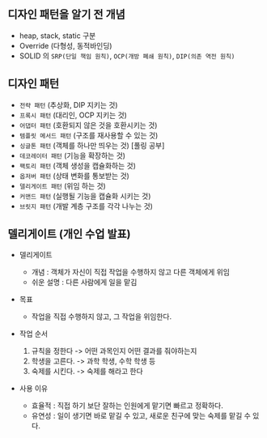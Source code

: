 ## 디자인 패턴을 알기 전 개념

- heap, stack, static 구분
- Override (다형성, 동적바인딩)
- SOLID 의 `SRP(단일 책임 원칙)`, `OCP(개방 폐쇄 원칙)`, `DIP(의존 역전 원칙)`

## 디자인 패턴

- `전략 패턴` (추상화, DIP 지키는 것)
- `프록시 패턴` (대리인, OCP 지키는 것)
- `어댑터 패턴` (호환되지 않은 것을 호환시키는 것)
- `템플릿 메서드 패턴` (구조를 재사용할 수 있는 것)
- `싱글톤 패턴` (객체를 하나만 띄우는 것) [풀링 공부]
- `데코레이터 패턴` (기능을 확장하는 것)
- `팩토리 패턴` (객체 생성을 캡슐화하는 것)
- `옵저버 패턴` (상태 변화를 통보받는 것)
- `델리게이트 패턴` (위임 하는 것)
- `커맨드 패턴` (실행될 기능을 캡슐화 시키는 것)
- `브릿지 패턴` (개발 계층 구조를 각각 나누는 것)

## 델리게이트 (개인 수업 발표)

- 델리게이트
    - 개념 : 객체가 자신이 직접 작업을 수행하지 않고 다른 객체에게 위임
    - 쉬운 설명 : 다른 사람에게 일을 맡김

- 목표
    - 작업을 직접 수행하지 않고, 그 작업을 위임한다.

- 작업 순서
    1. 규칙을 정한다 -> 어떤 과목인지 어떤 결과를 줘야하는지
    2. 학생을 고른다. -> 과학 학생, 수학 학생 등
    3. 숙제를 시킨다. -> 숙제를 해라고 한다

- 사용 이유
    - 효율적 : 직접 하기 보단 잘하는 인원에게 맡기면 빠르고 정확하다.
    - 유연성 : 일이 생기면 바로 맡길 수 있고, 새로운 친구에 맞는 숙제를 맡길 수 있다.
